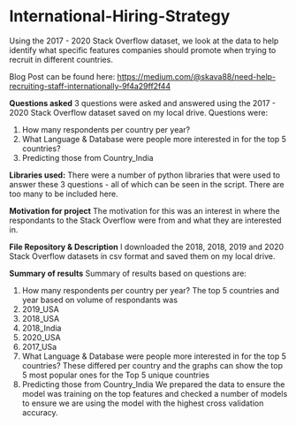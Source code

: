 # International-Hiring-Strategy
Using the 2017 - 2020 Stack Overflow dataset, we look at the data to help identify what specific features companies should promote when trying to recruit in different countries. 

Blog Post can be found here: https://medium.com/@skava88/need-help-recruiting-staff-internationally-9f4a29ff2f44

**Questions asked**
3 questions were asked and answered using the 2017 - 2020 Stack Overflow dataset saved on my local drive. Questions were:
1) How many respondents per country per year?
2) What Language & Database were people more interested in for the top 5 countries? 
3) Predicting those from Country_India

**Libraries used:**
There were a number of python libraries that were used to answer these 3 questions - all of which can be seen in the script. 
There are too many to be included here.

**Motivation for project**
The motivation for this was an interest in where the respondants to the Stack Overflow were from and what they are interested in.


**File Repository & Description**
I downloaded the 2018, 2018, 2019 and 2020 Stack Overflow datasets in csv format and saved them on my local drive. 


**Summary of results**
Summary of results based on questions are: 
1) How many respondents per country per year?
The top 5 countries and year based on volume of respondants was 
  1) 2019_USA
  2) 2018_USA
  3) 2018_India
  4) 2020_USA
  5) 2017_USa
3) What Language & Database were people more interested in for the top 5 countries? 
These differed per country and the graphs can show the top 5 most popular ones for the Top 5 unique countries 
5) Predicting those from Country_India
We prepared the data to ensure the model was training on the top features and checked a number of models to ensure we are using the model with the highest cross validation accuracy. 
